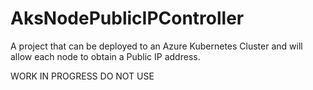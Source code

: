 # AksNodePublicIPController

A project that can be deployed to an Azure Kubernetes Cluster and will allow each node to obtain a Public IP address.

WORK IN PROGRESS DO NOT USE